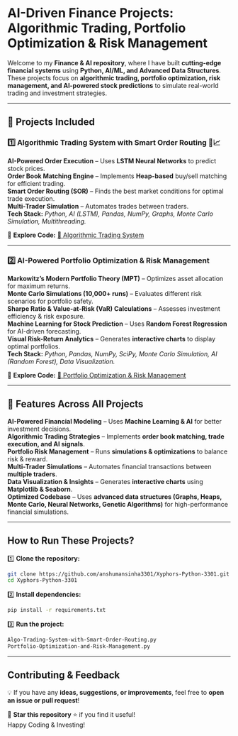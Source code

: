 # **AI-Driven Finance Projects: Algorithmic Trading, Portfolio Optimization & Risk Management**  

Welcome to my **Finance & AI repository**, where I have built **cutting-edge financial systems** using **Python, AI/ML, and Advanced Data Structures**. These projects focus on **algorithmic trading, portfolio optimization, risk management, and AI-powered stock predictions** to simulate real-world trading and investment strategies.  

---

## **📂 Projects Included**  

### **1️⃣ Algorithmic Trading System with Smart Order Routing** 🏦📈  
**AI-Powered Order Execution** – Uses **LSTM Neural Networks** to predict stock prices.  
**Order Book Matching Engine** – Implements **Heap-based** buy/sell matching for efficient trading.  
**Smart Order Routing (SOR)** – Finds the best market conditions for optimal trade execution.  
**Multi-Trader Simulation** – Automates trades between traders.  
**Tech Stack:** *Python, AI (LSTM), Pandas, NumPy, Graphs, Monte Carlo Simulation, Multithreading.*  

🔗 **Explore Code:** [📜 Algorithmic Trading System](https://github.com/anshumansinha3301/Xyphors-Python-3301/blob/main/Algo-Trading-System-with-Smart-Order-Routing.py) 

---

### **2️⃣ AI-Powered Portfolio Optimization & Risk Management** 
**Markowitz’s Modern Portfolio Theory (MPT)** – Optimizes asset allocation for maximum returns.  
**Monte Carlo Simulations (10,000+ runs)** – Evaluates different risk scenarios for portfolio safety.  
**Sharpe Ratio & Value-at-Risk (VaR) Calculations** – Assesses investment efficiency & risk exposure.  
**Machine Learning for Stock Prediction** – Uses **Random Forest Regression** for AI-driven forecasting.  
**Visual Risk-Return Analytics** – Generates **interactive charts** to display optimal portfolios.  
**Tech Stack:** *Python, Pandas, NumPy, SciPy, Monte Carlo Simulation, AI (Random Forest), Data Visualization.*  

🔗 **Explore Code:** [📜 Portfolio Optimization & Risk Management](https://github.com/anshumansinha3301/Xyphors-Python-3301/blob/main/Portfolio-Optimization-and-Risk-Management.py) 

---

## **📌 Features Across All Projects**  
**AI-Powered Financial Modeling** – Uses **Machine Learning & AI** for better investment decisions.  
**Algorithmic Trading Strategies** – Implements **order book matching, trade execution, and AI signals**.  
**Portfolio Risk Management** – Runs **simulations & optimizations** to balance risk & reward.  
**Multi-Trader Simulations** – Automates financial transactions between **multiple traders**.  
**Data Visualization & Insights** – Generates **interactive charts** using **Matplotlib & Seaborn**.  
**Optimized Codebase** – Uses **advanced data structures (Graphs, Heaps, Monte Carlo, Neural Networks, Genetic Algorithms)** for high-performance financial simulations.  

---

## **How to Run These Projects?**  
1️⃣ **Clone the repository:**  
```bash
git clone https://github.com/anshumansinha3301/Xyphors-Python-3301.git
cd Xyphors-Python-3301
```
2️⃣ **Install dependencies:**  
```bash
pip install -r requirements.txt
```
3️⃣ **Run the project:**  
```bash
Algo-Trading-System-with-Smart-Order-Routing.py
Portfolio-Optimization-and-Risk-Management.py 
```

---

## **Contributing & Feedback**  
💡 If you have any **ideas, suggestions, or improvements**, feel free to **open an issue or pull request**!   

🔔 **Star this repository** ⭐ if you find it useful!  
Happy Coding & Investing! 
